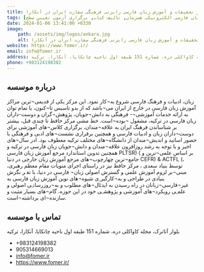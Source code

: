 ```yaml
---
title: مرکز تحقیقات و آموزش زبان فارسی رایزنی فرهنگی سفارت ایران در آنکارا
tags: [آموزش زبان فارسی حضوری, آموزش زبان فارسی الکترونیکی همزمان, تالیف کتاب, برگزاری آزمون تعیین سطح]
date: 2024-01-06 13:41:00 +0330
image: 
    path: /assets/img/logos/ankara.jpg
    alt: مرکز تحقیقات و آموزش زبان فارسی رایزنی فرهنگی سفارت ایران در آنکارا
website: https://www.fomer.ir/
email: info@fomer.ir
address: بلوار آتاترک، محله کاواکلی دره، شماره 151 طبقه اول ناحیه چانکایا، آنکارا، ترکیه
phone: +983124198382
---
```


## درباره موسسه
ﺯﺑﺎﻥ، ﺍﺩﺑﯿﺎﺕ ﻭ ﻓﺮﻫﻨﮓ ﻓﺎﺭﺳﯽ ﺷﺮﻭﻉ ﺑﻪ¬ﮐﺎﺭ ﻧﻤﻮﺩ. ﺍﯾﻦ ﻣﺮﮐﺰ ﯾﮑﯽ ﺍﺯ ﻗﺪﯾﻤﯽ¬ﺗﺮﯾﻦ ﻣﺮﺍﮐﺰ ﺁﻣﻮﺯﺵ ﺯﺑﺎﻥ ﻓﺎﺭﺳﯽ ﺩﺭ ﺧﺎﺭﺝ ﺍﺯ ﺍﯾﺮﺍﻥ ﻣﯽ¬ﺑﺎﺷﺪ ﮐﻪ ﺍﺯ ﺑﺪﻭ ﺗﺎﺳﯿﺲ ﺗﺎ¬ﮐﻨﻮﻥ، ﺑﺎ ﺗﻤﺎﻡ ﺗﻮﺍﻥ ﺑﻪ ﺍﺭﺍﺋﻪ ﺧﺪﻣﺎﺕ ﺁﻣﻮﺯﺷﯽ¬- ﻓﺮﻫﻨﮕﯽ ﺑﻪ ﺩﺍﻧﺶ¬ﺟﻮﯾﺎﻥ، ﭘﮋﻭﻫﺶ¬ﮔﺮﺍﻥ ﻭ ﺩﻭﺳﺖ-ﺩﺍﺭﺍﻥ ﺯﺑﺎﻥ ﻓﺎﺭﺳﯽ ﺩﺭ ﺗﺮﮐﯿﻪ، ﻣﺸﻐﻮﻝ ¬ﺑﻮﺩﻩ¬ﺍﺳﺖ. ﺧﻂ ﻣﺸﯽ ﻣﺮﮐﺰ ﺣﺎﻓﻆ ﺗﺎ ﭼﻨﺪﯼ ﻗﺒﻞ، ﺑﯿﺸﺘﺮ ﺑﺮ ﺷﻨﺎﺳﺎﻧﺪﻥ ﻓﺮﻫﻨﮓ ﺍﯾﺮﺍﻥ ﺑﻪ ﻋﻼﻗﻪ¬ﻣﻨﺪﺍﻥ، ﺑﺮﮔﺰﺍﺭﯼ ﮐﻼﺱ¬ﻫﺎﯼ ﺁﻣﻮﺯﺷﯽ ﺑﺮﺍﯼ ﺩﻭﺳﺖ¬ﺩﺍﺭﺍﻥ ﺯﺑﺎﻥ ﻭ ﺍﺩﺑﯿﺎﺕ ﻓﺎﺭﺳﯽ ﻭ ﻫﻤﭽﻨﯿﻦ ﺑﺮﻗﺮﺍﺭﯼ ﻧﺸﺴﺖ¬ﻫﺎﯼ ﺍﺩﺑﯽ ﻭ ﻓﺮﻫﻨﮕﯽ ﺑﺎ ﺣﻀﻮﺭ ﺍﺳﺎﺗﯿﺪ ﻭ ﺍﻧﺪﯾﺶ¬ﻣﻨﺪﺍﻥ ﺍﺯ ﺩﺍﻧﺸﮕﺎﻩ¬ﻫﺎﯼ ﻣﺨﺘﻠﻒ ﺗﺮﮐﯿﻪ ﻣﻌﻄﻮﻑ ﺑﻮﺩ. ﺍﺩﺭ ﺳﺎﻝ¬ﻫﺎﯼ ﺍﺧﯿﺮ ﻭ ﺑﺎ ﺗﻮﺟﻪ ﺑﻪ ﺭﺷﺪ ﺭﻭﺯﺍﻓﺰﻭﻥ ﻋﻼﻗﻪ¬ﻣﻨﺪﺍﻥ ﻭ ﺩﺍﻧﺶ¬ﺟﻮﯾﺎﻥ ﺯﺑﺎﻥ ﻓﺎﺭﺳﯽ ﺩﺭ ﺗﺮﮐﯿﻪ ﻭ ﻫﻤﭽﻨﯿﻦ ﺗﺪﻭﯾﻦ ﺍﺳﺘﺎﻧﺪﺍﺭﺩ ﻣﺮﺟﻊ ﺁﻣﻮﺯﺵ ﺯﺑﺎﻥ ﻓﺎﺭﺳﯽ PLTSR) ( ﺑﺮ ﺍﺳﺎﺱ ﻋﻠﻤﯽ¬ﺗﺮﯾﻦ ﻭ ﺟﺎﻣﻊ¬ﺗﺮﯾﻦ ﭼﻬﺎﺭﭼﻮﺏ¬ﻫﺎﯼ ﻣﺮﺟﻊ ﺁﻣﻮﺯﺵ ﺯﺑﺎﻥ ﺧﺎﺭﺟﯽ ﺩﺭ ﺩﻧﯿﺎ CEFR) & ACTFL (، ﺗﻮﺳﻂ ﺑﻨﯿﺎﺩ ﺳﻌﺪﯼ ، ﻣﺮﮐﺰ ﺣﺎﻓﻆ ﻧﯿﺰ ﺩﺭ ﺭﺍﺳﺘﺎﯼ ﺍﺟﺮﺍﯼ ﻣﻨﻮﯾﺎﺕ ﻣﻘﺎﻡ ﻣﻌﻈﻢ ﺭﻫﺒﺮﯼ، ﻣﺒﻨﯽ¬ﺑﺮ ﻟﺰﻭﻡ ﺁﻣﻮﺯﺵ ﻋﻠﻤﯽ ﻭ ﮔﺴﺘﺮﺵ ﺍﺻﻮﻟﯽ ﺯﺑﺎﻥ¬ ﻓﺎﺭﺳﯽ ﺩﺭ ﺩﻧﯿﺎ، ﺑﺎ ﺗﻐ ﺮ ﻧﮕﺮﺵ ﺑﻨﯿﺎﺩﯼ ﺩﺭ ﻃﺮﺍﺣﯽ ﻭ ﺑﻪ¬ﮐﺎﺭﮔﯿﺮ ِﯼ ﺷﯿﻮﻩ¬ﻫﺎﯼ ﻧﻮﯾﻦ ﺁﻣﻮﺯﺵ ﺯﺑﺎﻥ ﻓﺎﺭﺳﯽ ﺑﻪ ﻏﯿﺮ¬ﻓﺎﺭﺳﯽ¬ﺯﺑﺎﻧﺎﻥ ﺩﺭ ﺭﺍﻩ ﺭﺳﯿﺪﻥ ﺑﻪ ﺍﯾﺪﺋﺎﻝ¬ﻫﺎﯼ ﻣﻄﻠﻮﺏ ﻭ ﺑﻪ¬ﺭﻭﺯﺭﺳﺎﻧ ِﯽ ﺍﺻﻮﻟﯽ ﻭ ﻋﻠﻤ ِﯽ ﺭﻭﯾﮑﺮﺩ¬ﻫﺎﯼ ﺁﻣﻮﺯﺷﯽ ﻭ ﭘﮋﻭﻫﺸ ِﯽ ﺧﻮﺩ ﺩﺭ ﺍﯾﻦ ﺣﻮﺯﻩ، ﮔﺎﻡ¬ﻫﺎﯼ ﺑﺴﯿﺎﺭ ﻣﺜﺒﺖ ﻭ ﺳﺎﺯﻧﺪﻩ¬ﺍﯼ ﺑﺮﺩﺍﺷﺘﻪ¬ﺍﺳﺖ.

## تماس با موسسه
 بلوار آتاترک، محله کاواکلی دره، شماره 151 طبقه اول ناحیه چانکایا، آنکارا، ترکیه
- +983124198382
- 905314669013
- info@fomer.ir
- https://www.fomer.ir/